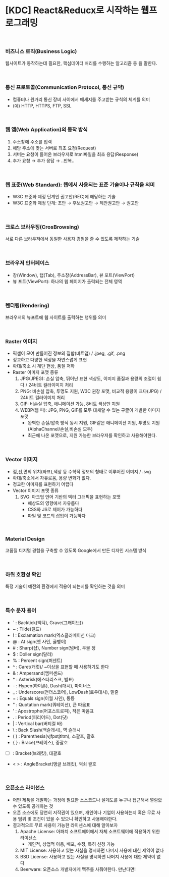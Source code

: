 # [KDC] React&Reducx로 시작하는 웹프로그래밍

<br>

### 비즈니스 로직(Business Logic)
웹사이트가 동작하는데 필요한, 핵심데이터 처리를 수행하는 알고리즘 등 을 말한다.

<br>

### 통신 프로토콜(Communication Protocol, 통신 규약)
- 컴퓨터나 원거리 통신 장비 사이에서 메세지를 주고받는 규칙의 체계를 의미 
- (예) HTTP, HTTPS, FTP, SSL 

<br>

### 웹 앱(Web Application)의 동작 방식 
1. 주소창에 주소를 입력 
2. 해당 주소에 맞는 서버로 최초 요청(Request) 
3. 서버는 요청이 들어온 브라우저로 html파일을 최초 응답(Response) 
4. 추가 요청 → 추가 응답 → ..반복..

<br>

### 웹 표준(Web Standard): 웹에서 사용되는 표준 기술이나 규칙을 의미
- W3C 표준화 제정 단계인 권고안(REC)에 해당하는 기술
- W3C 표준화 제정 단계: 초안 → 후보권고안 → 제안권고안 → 권고안

<br>

### 크로스 브라우징(CrosBrowsing)
서로 다른 브라우저에서 동일한 사용자 경험을 줄 수 있도록 제작하는 기술



<br>

### 브라우저 인터페이스
- 창(Window), 탭(Tab), 주소창(AddressBar), 뷰 포트(ViewPort)
- 뷰 포트(ViewPort): 하나의 웹 페이지가 출력되는 전체 영역



<br>

###  렌더링(Rendering)
브라우저의 뷰포트에 웹 사이트를 출력하는 행위를 의미



<br>

###  Raster 이미지
- 픽셀이 모여 만들어진 정보의 집합(비트맵) / .jpeg, .gif, .png
- 정교하고 다양한 색상을 자연스럽게 표현
- 확대/축소 시 계단 현상, 품질 저하
- Raster 이미지 포맷 종류
    1. JPG(JPEG): 손실 압축, 뛰어난 표현 색상도, 이미지 품질과 용량의 조절이 쉽다 / 24비트 컬러이미지 처리
    2. PNG: 비손실 압축, 투명도 지원, W3C 권장 포맷, 비교적 용량이 크다(JPG) / 24비트 컬러이미지 처리
    3. GIF: 비손실 압축, 애니메이션 가능, 8비트 색상만 지원
    4. WEBP(웹 피): JPG, PNG, GIF를 모두 대체할 수 있는 구글이 개발한 이미지 포맷
        - 완벽한 손실/압축 방식 동시 지원, GIF같은 애니메이션 지원, 투명도 지원(AlphaChannel/손실,비손실 모두)
        - 최근에 나온 포맷으로, 지원 가능한 브라우저를 확인하고 사용해야한다.



<br>

### Vector 이미지
- 점,선,면의 위치(좌표),색상 등 수학적 정보의 형태로 이루어진 이미지 / .svg
- 확대/축소에서 자유로움, 용량 변화가 없다.
- 정교한 이미지를 표현하기 어렵다
- Vector 이미지 포맷 종류
    1. SVG: 마크업 언어 기반의 벡터 그래픽을 표현하는 포맷
        - 해상도의 영향에서 자유롭다
        - CSS와 JS로 제어가 가능하다
        - 파일 및 코드의 삽입이 가능하다
            


<br>

### Material Design
고품질 디지털 경험을 구축할 수 있도록 Google에서 만든 디자인 시스템 방식



<br>

### 하위 호환성 확인
특정 기술이 예전의 환경에서 적용이 되는지를 확인하는 것을 의미


<br>

### 특수 문자 용어
- ` : Backtick(백틱), Grave(그래이브))
- ~ : Tilde(틸드)
- ! : Exclamation mark(엑스클러메이션 마크)
- @ : At sign(엣 사인, 골뱅이)
- &#35; : Sharp(샵), Number sign(넘버), 우물 정
- $ : Doller sign(달러)
- % : Percent sign(퍼센트)
- ^ : Caret(캐럿)/ ~이상을 표현할 때 사용하기도 한다
- & : Ampersand(엠퍼센드)
- &#42; : Asterisk(에스터리스크, 별표)
- &#45; : Hypen(하이픈), Dash(대시), 마이너스
- _ : Underscore(언더스코어), LowDash(로우대시), 밑줄
- = : Equals sign(이퀄 사인), 동등
- " : Quotation mark(쿼테이션), 큰 따옴표
- ' : Apostrophe(어포스트로피), 작은 따옴표
- . : Period(피리어드), Dot(닷)
- | : Vertical bar(버티컬 바)
- \ : Back Slash(백슬래시), 역 슬래시
- ( ) : Parenthesis(vjfpstjtltm), 소괄호, 괄호
- { } : Brace(브레이스), 중괄호
- [ ] : Bracket(브래킷), 대괄호
- < > : AngleBracket(앵글 브래킷), 꺽쇠 괄호


<br>

### 오픈소스 라이선스
- 어떤 제품을 개발하는 과정에 필요한 소스코드나 설계도를 누구나 접근해서 열람핤 수 있도록 공개하는 것
- 오픈 소스에도 당연히 저작권이 있으며, 개인이나 기업이 사용하는지 혹은 무료 사용 범위 및 조건이 있을 수 있으니 확인하고 사용해야한다. 
- 결과적으로 무료 사용이 가능한 라이센스에 대해 알아보자
    1. Apache License: 아파치 소프트에어에서 자체 소프트웨어에 적용하기 위한 라이선스
        - 개인적, 상업적 이용, 배포, 수정, 특허 신청 가능
    2. MIT License: 사용하고 있는 사실을 명시하면 나머지 사용에 대한 제약이 없다
    3. BSD License: 사용하고 있는 사실을 명시하면 나머지 사용에 대한 제약이 없다
    4. Beerware: 오픈소스 개발자에게 맥주를 사줘야한다. 만난다면!